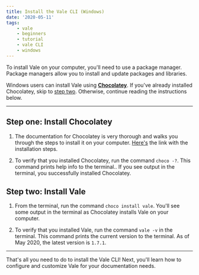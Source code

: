 ```yaml
---
title: Install the Vale CLI (Windows)
date: '2020-05-11'
tags:
    - vale
    - beginners
    - tutorial 
    - vale CLI
    - windows
---
```

To install Vale on your computer, you'll need to use a package manager. Package managers allow you to install and update packages and libraries. 

Windows users can install Vale using [**Chocolatey**][Chocolatey link]. If you've already installed Chocolatey, skip to [step two](#heading-step-two:-install-vale). Otherwise, continue reading the instructions below. 

---

## Step one: Install Chocolatey 

1. The documentation for Chocolatey is very thorough and walks you through the steps to install it on your computer. [Here's](https://chocolatey.org/install) the link with the installation steps.

2. To verify that you installed Chocolatey, run the command `choco -?`. This command prints help info to the terminal.. If you see output in the terminal, you successfully installed Chocolatey.

## Step two: Install Vale

1. From the terminal, run the command `choco install vale`. You'll see some output in the terminal as Chocolatey installs Vale on your computer.

2. To verify that you installed Vale, run the command `vale -v` in the terminal. This command prints the current version to the terminal. As of May 2020, the latest version is `1.7.1`. 

---

That's all you need to do to install the Vale CLI! Next, you'll learn how to configure and customize Vale for your documentation needs. 

[Chocolatey link]: https://package.chocolatey.org/




